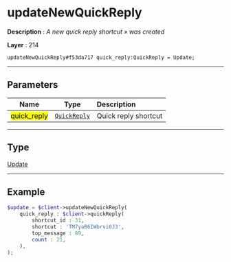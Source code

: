 # updateNewQuickReply

**Description** : *A new quick reply shortcut &raquo; was created*

**Layer** : 214

```tl
updateNewQuickReply#f53da717 quick_reply:QuickReply = Update;
```

---

## Parameters

| Name | Type | Description |
| :---: | :---: | :--- |
| <mark>quick_reply</mark> | [`QuickReply`](type/QuickReply) | Quick reply shortcut |

---

## Type

[Update](type/Update)

---

## Example

```php
$update = $client->updateNewQuickReply(
	quick_reply : $client->quickReply(
		shortcut_id : 31,
		shortcut : 'TM7yaB6IWbrvi0J3',
		top_message : 89,
		count : 21,
	),
);
```